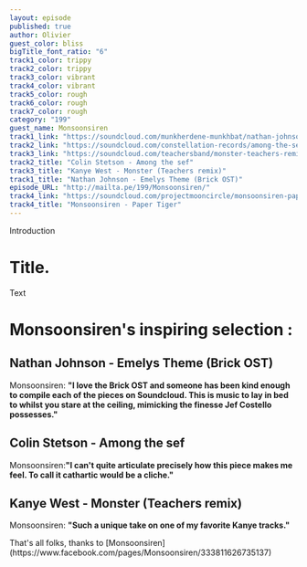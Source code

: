 ```yaml
---
layout: episode
published: true
author: Olivier
guest_color: bliss
bigTitle_font_ratio: "6"
track1_color: trippy
track2_color: trippy
track3_color: vibrant
track4_color: vibrant
track5_color: rough
track6_color: rough
track7_color: rough
category: "199"
guest_name: Monsoonsiren
track1_link: "https://soundcloud.com/munkherdene-munkhbat/nathan-johnson-emelys-theme"
track2_link: "https://soundcloud.com/constellation-records/among-the-sef"
track3_link: "https://soundcloud.com/teachersband/monster-teachers-remix"
track2_title: "Colin Stetson - Among the sef"
track3_title: "Kanye West - Monster (Teachers remix)"
track1_title: "Nathan Johnson - Emelys Theme (Brick OST)"
episode_URL: "http://mailta.pe/199/Monsoonsiren/"
track4_link: "https://soundcloud.com/projectmooncircle/monsoonsiren-paper-tiger"
track4_title: "Monsoonsiren - Paper Tiger"
---
```



<p id="introduction">Introduction</p>

# Title.

Text

# Monsoonsiren's inspiring selection :
 
## Nathan Johnson - Emelys Theme (Brick OST)
Monsoonsiren: **"**I love the Brick OST and someone has been kind enough to compile each of the pieces on Soundcloud. This is music to lay in bed to whilst you stare at the ceiling, mimicking the finesse Jef Costello possesses.**"**

## Colin Stetson - Among the sef
Monsoonsiren:**"**I can't quite articulate precisely how this piece makes me feel. To call it cathartic would be a cliche.**"**

## Kanye West - Monster (Teachers remix)
Monsoonsiren: **"**Such a unique take on one of my favorite Kanye tracks.**"**
 
<p id="outroduction">
That's all folks, thanks to [Monsoonsiren](https://www.facebook.com/pages/Monsoonsiren/333811626735137)</p>
